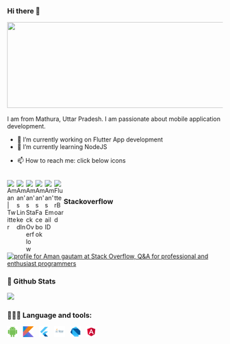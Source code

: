 ### Hi there 👋 
<img src="https://pbs.twimg.com/profile_banners/3247551870/1599034477/1500x500" height=200 width=600/>
<br>

I am from Mathura, Uttar Pradesh. I am passionate about mobile application development. 

- 🔭 I’m currently working on Flutter App development
- 🌱 I’m currently learning NodeJS
<!--- 💻 I’m looking for Job in flutter development -->
- 📫 How to reach me: click below icons

<br/>&nbsp;&nbsp;&nbsp;&nbsp;
<a href="https://twitter.com/aman_gautam1">
  <img align="left" alt="Aman | Twitter" width="22px" src="https://cdn.jsdelivr.net/npm/simple-icons@v3/icons/twitter.svg" />
</a>
<a href="https://www.linkedin.com/in/amangautam1">
  <img align="left" alt="Aman's LinkedIn" width="22px" src="https://cdn.jsdelivr.net/npm/simple-icons@v3/icons/linkedin.svg" />
</a>
<a href="https://stackoverflow.com/users/7305311/aman-gautam">
  <img align="left" alt="Aman's StackOverflow" width="22px" src="https://cdn.jsdelivr.net/npm/simple-icons@v3/icons/stackoverflow.svg" />
</a>
<a href="https://www.facebook.com/amangautam208">
  <img align="left" alt="Aman's Facebook" width="22px" src="https://cdn.jsdelivr.net/npm/simple-icons@v3/icons/facebook.svg" />
</a>
<a href="mailto://amangautam208@gmail.com">
  <img align="left" alt="Aman's Email ID" width="22px" src="https://cdn.jsdelivr.net/npm/simple-icons@v3/icons/gmail.svg" />
</a>
<a href="https://www.youtube.com/channel/UCdmbSgMBLjTsenIfRpFZK5A/">
  <img align="left" alt="FlutterBoard" width="22px" src="https://cdn.jsdelivr.net/npm/simple-icons@v3/icons/youtube.svg" />
</a>
<br />

### Stackoverflow
<a href="https://stackoverflow.com/users/7305311/aman-gautam"><img src="https://stackoverflow.com/users/flair/7305311.png?theme=dark" width="208" height="58" alt="profile for Aman gautam at Stack Overflow, Q&amp;A for professional and enthusiast programmers" title="profile for Aman gautam at Stack Overflow, Q&amp;A for professional and enthusiast programmers"></a>

### 🎯 Github Stats
<img src="https://github-readme-stats.vercel.app/api?username=amangautam1&&show_icons=true&title_color=ffffff&icon_color=bb2acf&text_color=daf7dc&bg_color=191919">

### 👨🏻‍💻 Language and tools: 
<img height="25" src="https://raw.githubusercontent.com/github/explore/80688e429a7d4ef2fca1e82350fe8e3517d3494d/topics/android/android.png"></img>&nbsp;&nbsp;
<img height="25" src="https://raw.githubusercontent.com/github/explore/80688e429a7d4ef2fca1e82350fe8e3517d3494d/topics/kotlin/kotlin.png"></img>&nbsp;&nbsp;
<img height="25" src="https://raw.githubusercontent.com/github/explore/80688e429a7d4ef2fca1e82350fe8e3517d3494d/topics/flutter/flutter.png"></img>&nbsp;&nbsp;
<img height="25" src="https://raw.githubusercontent.com/github/explore/80688e429a7d4ef2fca1e82350fe8e3517d3494d/topics/java/java.png"></img>&nbsp;&nbsp;
<img height="25" src="https://raw.githubusercontent.com/github/explore/80688e429a7d4ef2fca1e82350fe8e3517d3494d/topics/dart/dart.png"></img>&nbsp;&nbsp;
<img height="25" src="https://raw.githubusercontent.com/github/explore/80688e429a7d4ef2fca1e82350fe8e3517d3494d/topics/angular/angular.png"></img>
